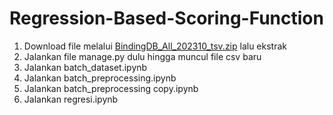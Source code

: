 # Regression-Based-Scoring-Function

1.  Download file melalui [BindingDB_All_202310_tsv.zip](https://www.bindingdb.org/bind/downloads/BindingDB_All_202310_tsv.zip) lalu ekstrak
2.  Jalankan file manage.py dulu hingga muncul file csv baru
3.  Jalankan batch_dataset.ipynb
4.  Jalankan batch_preprocessing.ipynb
5.  Jalankan batch_preprocessing copy.ipynb
6.  Jalankan regresi.ipynb
